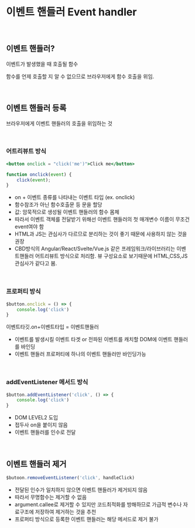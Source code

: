 # 이벤트 핸들러 Event handler

<br/>


## 이벤트 핸들러?

이벤트가 발생했을 때 호출될 함수

함수를 언제 호출할 지 알 수 없으므로 브라우저에게 함수 호출을 위임.

<br/>

## 이벤트 핸들러 등록

브라우저에게 이벤트 핸들러의 호출을 위임하는 것

<br/>

### 어트리뷰트 방식

```jsx
<button onclick = "click('me')">Click me</button>

function onclick(event) {
	click(event);
}
```

- on + 이벤트 종류를 나타내는 이벤트 타입 (ex. onclick)
- 함수참조가 아닌 함수호출문 등 문을 할당
- 값: 암묵적으로 생성될 이벤트 핸들러의 함수 몸체
- 따라서 이벤트 객체를 전달받기 위해선 이벤트 핸들러의 첫 매개변수 이름이 무조건 event여야 함
- HTML과 JS는 관심사가 다르므로 분리하는 것이 좋기 때문에 사용하지 않는 것을 권장
- CBD방식의 Angular/React/Svelte/Vue.js 같은 프레임워크/라이브러리는 이벤트핸들러 어트리뷰트 방식으로 처리함. 뷰 구성요소로 보기때문에 HTML,CSS,JS 관심사가 같다고 봄.

<br/>

### 프로퍼티 방식

```jsx
$button.onclick = () => {
	console.log('click')
}
```

이벤트타깃.on+이벤트타입 = 이벤트핸들러

- 이벤트를 발생시킬 이벤트 타겟 or 전파된 이벤트를 캐치할 DOM에 이벤트 핸들러를 바인딩
- 이벤트 핸들러 프로퍼티에 하나의 이벤트 핸들러만 바인딩가능

<br/>

### addEventListener 메서드 방식

```jsx
$button.addEventListener('click', () => {
	console.log('click')
}
```

- DOM LEVEL2 도입
- 접두사 on을 붙이지 않음
- 이벤트 핸들러를 인수로 전달

<br/>

## 이벤트 핸들러 제거

```jsx
$butoon.removeEventListener('click', handleClick)
```

- 전달된 인수가 일치하지 않으면 이벤트 핸들러가 제거되지 않음
- 따라서 무명함수는 제거할 수 없음
- argument.callee로 제거할 수 있지만 코드최적화를 방해하므로 가급적 변수나 자료구조에 저장하여 제거하는 것을 추천
- 프로퍼티 방식으로 등록한 이벤트 핸들러는 해당 메서드로 제거 불가
